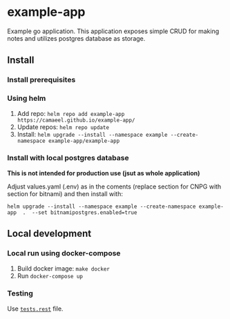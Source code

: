 # example-app

Example go application. This application exposes simple CRUD for making notes and utilizes postgres database as storage. 

## Install

### Install prerequisites

### Using helm

1. Add repo: `helm repo add example-app https://camaeel.github.io/example-app/`
2. Update repos: `helm repo update`
3. Install: `helm upgrade --install --namespace example --create-namespace example-app/example-app`
   
### Install with local postgres database

**This is not intended for production use (jsut as whole application)**

Adjust values.yaml (.env) as in the coments (replace section for CNPG with section for bitnami) and then install with:

```shell
helm upgrade --install --namespace example --create-namespace example-app  .  --set bitnamipostgres.enabled=true
```

## Local development

### Local run using docker-compose

1. Build docker image: `make docker`
2. Run `docker-compose up`

### Testing

Use [`tests.rest`](./tests.rest) file.
